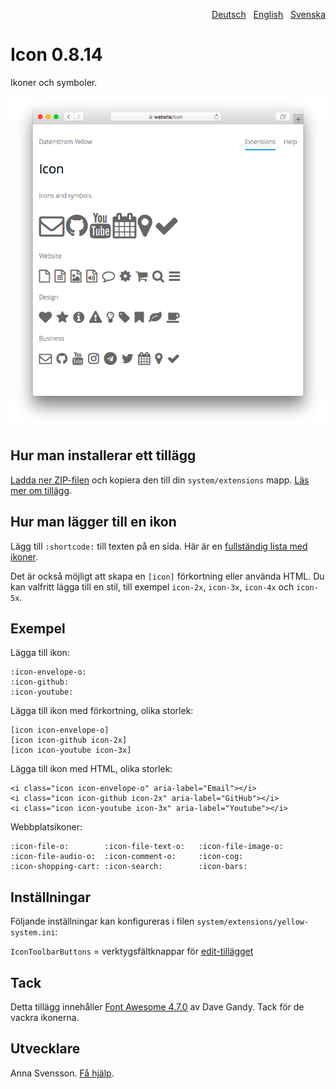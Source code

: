 <p align="right"><a href="README-de.md">Deutsch</a> &nbsp; <a href="README.md">English</a> &nbsp; <a href="README-sv.md">Svenska</a></p>

# Icon 0.8.14

Ikoner och symboler.

![Skärmdump](icon-screenshot.png?raw=true)

## Hur man installerar ett tillägg

[Ladda ner ZIP-filen](https://github.com/annaesvensson/yellow-icon/archive/refs/heads/main.zip) och kopiera den till din `system/extensions` mapp. [Läs mer om tillägg](https://github.com/annaesvensson/yellow-update/tree/main/README-sv.md).

## Hur man lägger till en ikon

Lägg till `:shortcode:` till texten på en sida. Här är en [fullständig lista med ikoner](https://fontawesome.com/icons).

Det är också möjligt att skapa en `[icon]` förkortning eller använda HTML. Du kan valfritt lägga till en stil, till exempel `icon-2x`, `icon-3x`, `icon-4x` och `icon-5x`.

## Exempel

Lägga till ikon:

    :icon-envelope-o:
    :icon-github:
    :icon-youtube:

Lägga till ikon med förkortning, olika storlek:

    [icon icon-envelope-o]
    [icon icon-github icon-2x]
    [icon icon-youtube icon-3x]
    
Lägga till ikon med HTML, olika storlek:

    <i class="icon icon-envelope-o" aria-label="Email"></i>
    <i class="icon icon-github icon-2x" aria-label="GitHub"></i>
    <i class="icon icon-youtube icon-3x" aria-label="Youtube"></i>

Webbplatsikoner:

    :icon-file-o:        :icon-file-text-o:   :icon-file-image-o:
    :icon-file-audio-o:  :icon-comment-o:     :icon-cog:
    :icon-shopping-cart: :icon-search:        :icon-bars:

## Inställningar

Följande inställningar kan konfigureras i filen `system/extensions/yellow-system.ini`:

`IconToolbarButtons` = verktygsfältknappar för [edit-tillägget](https://github.com/annaesvensson/yellow-edit/tree/main/README-sv.md)  

## Tack

Detta tillägg innehåller [Font Awesome 4.7.0](https://github.com/FortAwesome/Font-Awesome) av Dave Gandy. Tack för de vackra ikonerna.

## Utvecklare

Anna Svensson. [Få hjälp](https://datenstrom.se/sv/yellow/help/).
